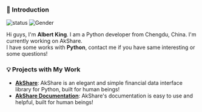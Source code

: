 ### 👋 Introduction

![status](https://img.shields.io/badge/status-up-brightgreen) ![Gender](https://img.shields.io/badge/gender-%F0%9F%A4%B5-lightgrey)

Hi guys, I'm **Albert King**. I am a Python developer from Chengdu, China. I'm currently working on AkShare.  
I have some works with **Python**, contact me if you have same interesting or some questions!

### 💡 Projects with My Work

- [**AkShare**](https://github.com/jindaxiang/akshare): AkShare is an elegant and simple financial data interface library for Python, built for human beings!
- [**AkShare Documentation**](https://www.akshare.xyz/): AkShare's documentation is easy to use and helpful, built for human beings!
 
